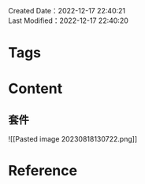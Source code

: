 Created Date：2022-12-17 22:40:21  
Last Modified：2022-12-17 22:40:20

# Tags

# Content

## 套件

![[Pasted image 20230818130722.png]]

# Reference
